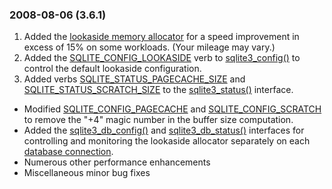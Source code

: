 ### 2008\-08\-06 (3\.6\.1\)

1. Added the [lookaside memory allocator](malloc.html#lookaside) for a speed improvement in excess
 of 15% on some workloads. (Your mileage may vary.)
2. Added the [SQLITE\_CONFIG\_LOOKASIDE](c3ref/c_config_covering_index_scan.html#sqliteconfiglookaside) verb to [sqlite3\_config()](c3ref/config.html) to control
 the default lookaside configuration.
3. Added verbs [SQLITE\_STATUS\_PAGECACHE\_SIZE](c3ref/c_status_malloc_count.html#sqlitestatuspagecachesize) and
 [SQLITE\_STATUS\_SCRATCH\_SIZE](c3ref/c_status_malloc_count.html#sqlitestatusscratchsize) to the [sqlite3\_status()](c3ref/status.html) interface.
- Modified [SQLITE\_CONFIG\_PAGECACHE](c3ref/c_config_covering_index_scan.html#sqliteconfigpagecache) and [SQLITE\_CONFIG\_SCRATCH](c3ref/c_config_covering_index_scan.html#sqliteconfigscratch) to remove
 the "\+4" magic number in the buffer size computation.
- Added the [sqlite3\_db\_config()](c3ref/db_config.html) and [sqlite3\_db\_status()](c3ref/db_status.html) interfaces for
 controlling and monitoring the lookaside allocator separately on each
 [database connection](c3ref/sqlite3.html).
- Numerous other performance enhancements
- Miscellaneous minor bug fixes



